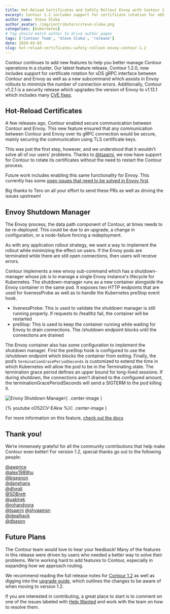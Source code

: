 ```yaml
---
title: Hot-Reload Certificates and Safely Rollout Envoy with Contour 1.2
excerpt: Contour 1.2 includes support for certificate rotation for xDS gRPC interface between Contour and Envoy. Additionally, Contour 1.2 assists in Envoy rollouts in your cluster to minimize the number of connection errors. 
author_name: Steve Sloka
author_avatar: /img/contributors/steve-sloka.png
categories: [kubernetes]
# Tag should match author to drive author pages
tags: ['Contour Team', 'Steve Sloka', 'release']
date: 2020-03-03
slug: hot-reload-certificates-safely-rollout-envoy-contour-1.2
---
```


Contour continues to add new features to help you better manage Contour operations in a cluster. Our latest feature release, Contour 1.2.0, now includes support for certificate rotation for xDS gRPC interface between Contour and Envoy as well as a new subcommand which assists in Envoy rollouts to minimize the number of connection errors.  Additionally, Contour v1.2.1 is a security release which upgrades the version of Envoy to v1.13.1 which includes many [CVE fixes](https://groups.google.com/forum/#!msg/envoy-announce/sVqmxy0un2s/8aq430xiHAAJ).

## Hot-Reload Certificates

A few releases ago, Contour enabled secure communication between Contour and Envoy. This new feature ensured that any communication between Contour and Envoy over its gRPC connection would be secure, mainly securing the communication using TLS certificate keys.

This was just the first step, however, and we understood that it wouldn’t solve all of our users’ problems. Thanks to [@tsaarni](https://github.com/tsaarni), we now have support for Contour to rotate its certificates without the need to restart the Contour process.

Future work includes enabling this same functionality for Envoy. This currently has some [open issues that need to be solved in Envoy first](https://github.com/envoyproxy/envoy/issues/9359).

Big thanks to Tero on all your effort to send these PRs as well as driving the issues upstream!

## Envoy Shutdown Manager

The Envoy process, the data path component of Contour, at times needs to be re-deployed. This could be due to an upgrade, a change in configuration, or a node-failure forcing a redeployment.

As with any application rollout strategy, we want a way to implement the rollout while minimizing the effect on users. If the Envoy pods are terminated while there are still open connections, then users will receive errors.

Contour implements a new envoy sub-command which has a shutdown-manager whose job is to manage a single Envoy instance's lifecycle for Kubernetes. The shutdown-manager runs as a new container alongside the Envoy container in the same pod. It exposes two HTTP endpoints that are used for livenessProbe as well as to handle the Kubernetes preStop event hook.

* livenessProbe: This is used to validate the shutdown manager is still running properly. If requests to /healthz fail, the container will be restarted
* preStop: This is used to keep the container running while waiting for Envoy to drain connections. The /shutdown endpoint blocks until the connections are drained

The Envoy container also has some configuration to implement the shutdown manager. First the preStop hook is configured to use the /shutdown endpoint which blocks the container from exiting. Finally, the pod’s `terminationGracePeriodSeconds` is customized to extend the time in which Kubernetes will allow the pod to be in the Terminating state. The termination grace period defines an upper bound for long-lived sessions. If during shutdown, the connections aren’t drained to the configured amount, the terminationGracePeriodSeconds will send a SIGTERM to the pod killing it.

![Envoy Shutdown Manager](/img/posts/contour-1.2/envoy-shutdown-manager.png){: .center-image }

{% youtube oO52CV-EAkw %}{: .center-image }

For more information on this feature, [check out the docs](https://projectcontour.io/docs/v1.2.0/redeploy-envoy/)

## Thank you!

We’re immensely grateful for all the community contributions that help make Contour even better! For version 1.2, special thanks go out to the following people:

[@awprice](https://github.com/awprice)  
[@alex1989hu](https://github.com/alex1989hu)  
[@bgagnon](https://github.com/bgagnon)  
[@danehans](https://github.com/danehans)  
[@dhxgit](https://github.com/dhxgit)  
[@SDBrett](https://github.com/SDBrett)  
[@uablrek](https://github.com/uablrek)  
[@rohandvora](https://github.com/rohandvora)  
[@tsaarni](https://github.com/tsaarni)
[@shyaamsn](https://github.com/shyaamsn)  
[@idealhack](https://github.com/idealhack)  
[@dbason](https://github.com/dbason)  

## Future Plans

The Contour team would love to hear your feedback! Many of the features in this release were driven by users who needed a better way to solve their problems. We’re working hard to add features to Contour, especially in expanding how we approach routing.

We recommend reading the full release notes for [Contour 1.2](https://github.com/projectcontour/contour/releases/tag/v1.2.0) as well as digging into the [upgrade guide](https://projectcontour.io/resources/upgrading/), which outlines the changes to be aware of when moving to version 1.2.

If you are interested in contributing, a great place to start is to comment on one of the issues labeled with [Help Wanted](https://github.com/projectcontour/contour/issues?q=is%3Aopen+is%3Aissue+label%3A%22help+wanted%22) and work with the team on how to resolve them.
